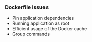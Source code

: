 ### Dockerfile Issues

- Pin application dependencies
- Running application as root
- Efficient usage of the Docker cache
- Group commands
